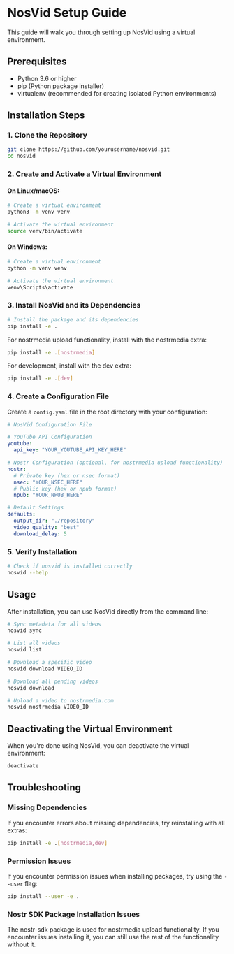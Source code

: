 # NosVid Setup Guide

This guide will walk you through setting up NosVid using a virtual environment.

## Prerequisites

- Python 3.6 or higher
- pip (Python package installer)
- virtualenv (recommended for creating isolated Python environments)

## Installation Steps

### 1. Clone the Repository

```bash
git clone https://github.com/yourusername/nosvid.git
cd nosvid
```

### 2. Create and Activate a Virtual Environment

#### On Linux/macOS:

```bash
# Create a virtual environment
python3 -m venv venv

# Activate the virtual environment
source venv/bin/activate
```

#### On Windows:

```bash
# Create a virtual environment
python -m venv venv

# Activate the virtual environment
venv\Scripts\activate
```

### 3. Install NosVid and its Dependencies

```bash
# Install the package and its dependencies
pip install -e .
```

For nostrmedia upload functionality, install with the nostrmedia extra:

```bash
pip install -e .[nostrmedia]
```

For development, install with the dev extra:

```bash
pip install -e .[dev]
```

### 4. Create a Configuration File

Create a `config.yaml` file in the root directory with your configuration:

```yaml
# NosVid Configuration File

# YouTube API Configuration
youtube:
  api_key: "YOUR_YOUTUBE_API_KEY_HERE"

# Nostr Configuration (optional, for nostrmedia upload functionality)
nostr:
  # Private key (hex or nsec format)
  nsec: "YOUR_NSEC_HERE"
  # Public key (hex or npub format)
  npub: "YOUR_NPUB_HERE"

# Default Settings
defaults:
  output_dir: "./repository"
  video_quality: "best"
  download_delay: 5
```

### 5. Verify Installation

```bash
# Check if nosvid is installed correctly
nosvid --help
```

## Usage

After installation, you can use NosVid directly from the command line:

```bash
# Sync metadata for all videos
nosvid sync

# List all videos
nosvid list

# Download a specific video
nosvid download VIDEO_ID

# Download all pending videos
nosvid download

# Upload a video to nostrmedia.com
nosvid nostrmedia VIDEO_ID
```

## Deactivating the Virtual Environment

When you're done using NosVid, you can deactivate the virtual environment:

```bash
deactivate
```

## Troubleshooting

### Missing Dependencies

If you encounter errors about missing dependencies, try reinstalling with all extras:

```bash
pip install -e .[nostrmedia,dev]
```

### Permission Issues

If you encounter permission issues when installing packages, try using the `--user` flag:

```bash
pip install --user -e .
```

### Nostr SDK Package Installation Issues

The nostr-sdk package is used for nostrmedia upload functionality. If you encounter issues installing it, you can still use the rest of the functionality without it.
